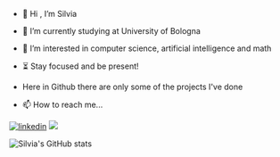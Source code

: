 - 👋 Hi , I’m Silvia
- 🌱 I’m currently studying at University of Bologna
- 👀 I’m interested in computer science, artificial intelligence and math
- ⏳ Stay focused and be present!
- Here in Github there are only some of the projects I've done


- 📫 How to reach me...
<p align="left">
  <a href="https://www.linkedin.com/in/silvia-z-8755a7198/"><img src="https://img.icons8.com/plasticine/80/000000/linkedin.png" alt="linkedin"/></a>
  <a href="https://www.deviantart.com/silviazandoli/"><img src="https://img.icons8.com/fluency-systems-filled/50/000000/devianart.png"/></a>
</p>

![Silvia's GitHub stats](https://github-readme-stats.vercel.app/api?username=silviazandoli&count_private=true&theme=vue&show_icons=true)


